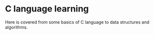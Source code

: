 # C language learning
Here is covered from some basics of C language to data structures and algorithms.
